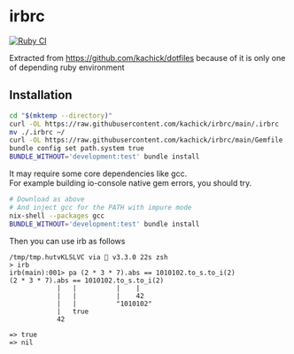 # irbrc

[![Ruby CI](https://github.com/kachick/irbrc/actions/workflows/ruby.yml/badge.svg?branch=main)](https://github.com/kachick/irbrc/actions/workflows/ruby.yml?query=branch%3Amain+)

Extracted from https://github.com/kachick/dotfiles because of it is only one of depending ruby environment

## Installation

```bash
cd "$(mktemp --directory)"
curl -OL https://raw.githubusercontent.com/kachick/irbrc/main/.irbrc
mv ./.irbrc ~/
curl -OL https://raw.githubusercontent.com/kachick/irbrc/main/Gemfile
bundle config set path.system true
BUNDLE_WITHOUT='development:test' bundle install
```

It may require some core dependencies like gcc.\
For example building io-console native gem errors, you should try.

```bash
# Download as above
# And inject gcc for the PATH with impure mode
nix-shell --packages gcc
BUNDLE_WITHOUT='development:test' bundle install
```

Then you can use irb as follows

```console
/tmp/tmp.hutvKLSLVC via 💎 v3.3.0 22s zsh
> irb
irb(main):001> pa (2 * 3 * 7).abs == 1010102.to_s.to_i(2)
(2 * 3 * 7).abs == 1010102.to_s.to_i(2)
            |   |          |    |
            |   |          |    42
            |   |          "1010102"
            |   true
            42

=> true
=> nil
```
